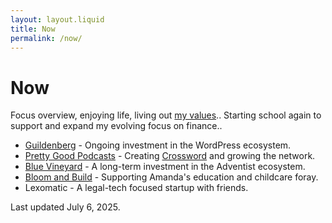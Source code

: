 ```yaml
---
layout: layout.liquid
title: Now
permalink: /now/
---
```


# Now

Focus overview, enjoying life, living out <a href="/values">my values</a>.. Starting school again to support and expand my evolving focus on finance.. 


* <a href="https://guildenberg.com">Guildenberg</a> - Ongoing investment in the WordPress ecosystem.
* <a href="http://prettygood.fm">Pretty Good Podcasts</a> - Creating <a href="https://crossword.fm">Crossword</a> and growing the network.
* <a href="https://bluevineyard.com">Blue Vineyard</a> - A long-term investment in the Adventist ecosystem.
* <a href="https://bloomandbuild.kids">Bloom and Build</a> - Supporting Amanda's education and childcare foray.
* Lexomatic - A legal-tech focused startup with friends.

Last updated July 6, 2025. 